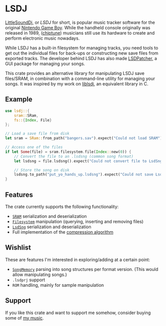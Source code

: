 # LSDJ

[LittleSoundDj](https://www.littlesounddj.com/lsd/index.php), or _LSDJ_ for short, is popular music tracker software for the original [Nintendo Game Boy](https://en.wikipedia.org/wiki/Game_Boy). While the handheld console originally was released in 1989, ([chiptune](https://en.wikipedia.org/wiki/Chiptune)) musicians still use its hardware to create and perform electronic music nowadays.

While LSDJ has a built-in filesystem for managing tracks, you need tools to get out the individual files for back-ups or constructing new save files from exported tracks. The developer behind LSDJ has also made [LSDPatcher](https://github.com/jkotlinski/lsdpatch), a GUI package for managing your songs.

This crate provides an alternative library for manipulating LSDJ save files/SRAM, in combination with a command-line utility for managing your songs. It was inspired by my work on [liblsdj](https://github.com/stijnfrishert/liblsdj), an equivalent library in C.

## Example

```rust no_run
use lsdj::{
    sram::SRam,
    fs::{Index, File}
};

// Load a save file from disk
let sram = SRam::from_path("bangers.sav").expect("Could not load SRAM");

// Access one of the files
if let Some(file) = sram.filesystem.file(Index::new(0)) {
    // Convert the file to an .lsdsng (common song format)
    let lsdsng = file.lsdsng().expect("Could not convert file to LsdSng");

    // Store the song on disk
    lsdsng.to_path("put_yo_hands_up.lsdsng").expect("Could not save LsdSng");
}
```

## Features

The crate currently supports the following functionality:

- [`SRAM`](crate::sram) serialization and deserialization
- [`Filesystem`](crate::fs) manipulation (querying, inserting and removing files)
- [`LsdSng`](crate::lsdsng) serialization and deserialization
- Full implementation of the [compression algorithm](crate::serde)

## Wishlist

These are features I'm interested in exploring/adding at a certain point:

- [`SongMemory`](crate::song) parsing into song structures per format version. (This would allow manipulating songs.)
- `.lsdprj` support
- `ROM` handling, mainly for sample manipulation

## Support

If you like this crate and want to support me somehow, consider buying some of [my music](https://4ntler.bandcamp.com/).
